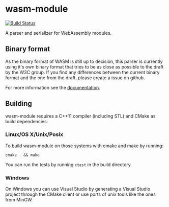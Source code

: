 # wasm-module
[![Build Status](https://travis-ci.org/Teemperor/wasm-module.svg?branch=master)](https://travis-ci.org/Teemperor/wasm-module)

A parser and serializer for WebAssembly modules.

## Binary format

As the binary format of WASM is still up to decision, this parser is currently using it's own 
binary format that tries to be as close as possible to the draft by the W3C group.
If you find any differences between the current binary format and the one from the draft, 
please create a issue on github.

For more information see the [documentation](docs/BinaryFormat.md).

## Building

wasm-module requires a C++11 compiler (including STL) and CMake as build dependencies.

### Linux/OS X/Unix/Posix

To build wasm-module on those systems with cmake and make by running:

```
cmake . && make
```

You can run the tests by running `ctest` in the build directory.

### Windows

On Windows you can use Visual Studio by generating a Visual Studio project through the CMake client or use 
ports of unix tools like the ones from MinGW.
